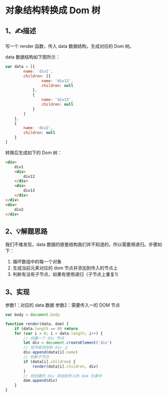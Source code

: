 # 对象结构转换成 Dom 树

## 1、✍描述

写一个 render 函数，传入 data 数据结构，生成对应的 Dom 树。

data 数据结构如下图所示：
```js
var data = [{
        name: 'div1',
        children: [{
                name: 'div12',
                children: null
            },
            {
                name: 'div13',
                children: null
            }
        ]
    },
    {
        name: 'div2',
        children: null
    }
]
```

转换后生成如下的 Dom 树：

```html
<div>
    div1
    <div>
        div12
    </div>
    <div>
        div13
    </div>
</div>
<div>
    div2
</div>
```


## 2、💡解题思路

我们不难发现，data 数据的嵌套结构我们并不知道的，所以需要用递归。步骤如下：
1. 循环数组中的每一个对象
2. 生成当前元素对应的 dom 节点并添加到传入的节点上
3. 判断有没有子节点，如果有使用递归（子节点上重复1）

## 3、实现

参数1：对应的 data 数据
参数2：需要传入一的 DOM 节点

```js
var body = document.body

function render(data, dom) {
    if (data.length == 0) return
    for (var i = 0; i < data.length; i++) {
        // 创建一个 div 节点
        let div = document.createElement('div')
        // 将内容添加到 div 上
        div.append(data[i].name)
        // 判断子节点
        if (data[i].children) {
            render(data[i].children, div)
        }
        // 将创建的 div 添加到传入的 dom 元素中
        dom.append(div)
    }
}
```